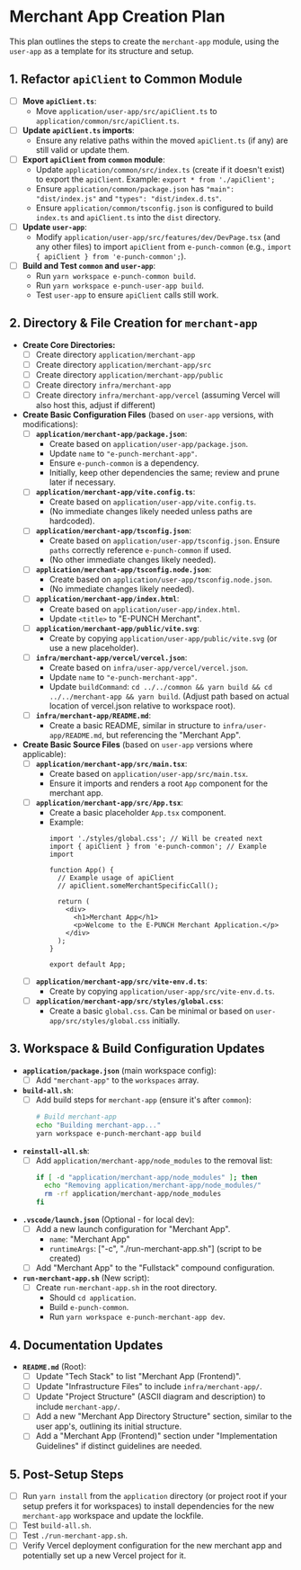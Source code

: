 # Merchant App Creation Plan

This plan outlines the steps to create the `merchant-app` module, using the `user-app` as a template for its structure and setup.

## 1. Refactor `apiClient` to Common Module

*   [ ] **Move `apiClient.ts`**:
    *   Move `application/user-app/src/apiClient.ts` to `application/common/src/apiClient.ts`.
*   [ ] **Update `apiClient.ts` imports**:
    *   Ensure any relative paths within the moved `apiClient.ts` (if any) are still valid or update them.
*   [ ] **Export `apiClient` from `common` module**:
    *   Update `application/common/src/index.ts` (create if it doesn't exist) to export the `apiClient`. Example: `export * from './apiClient';`
    *   Ensure `application/common/package.json` has `"main": "dist/index.js"` and `"types": "dist/index.d.ts"`.
    *   Ensure `application/common/tsconfig.json` is configured to build `index.ts` and `apiClient.ts` into the `dist` directory.
*   [ ] **Update `user-app`**:
    *   Modify `application/user-app/src/features/dev/DevPage.tsx` (and any other files) to import `apiClient` from `e-punch-common` (e.g., `import { apiClient } from 'e-punch-common';`).
*   [ ] **Build and Test `common` and `user-app`**:
    *   Run `yarn workspace e-punch-common build`.
    *   Run `yarn workspace e-punch-user-app build`.
    *   Test `user-app` to ensure `apiClient` calls still work.

## 2. Directory & File Creation for `merchant-app`

*   **Create Core Directories:**
    *   [ ] Create directory `application/merchant-app`
    *   [ ] Create directory `application/merchant-app/src`
    *   [ ] Create directory `application/merchant-app/public`
    *   [ ] Create directory `infra/merchant-app`
    *   [ ] Create directory `infra/merchant-app/vercel` (assuming Vercel will also host this, adjust if different)

*   **Create Basic Configuration Files** (based on `user-app` versions, with modifications):
    *   [ ] **`application/merchant-app/package.json`**:
        *   Create based on `application/user-app/package.json`.
        *   Update `name` to `"e-punch-merchant-app"`.
        *   Ensure `e-punch-common` is a dependency.
        *   Initially, keep other dependencies the same; review and prune later if necessary.
    *   [ ] **`application/merchant-app/vite.config.ts`**:
        *   Create based on `application/user-app/vite.config.ts`.
        *   (No immediate changes likely needed unless paths are hardcoded).
    *   [ ] **`application/merchant-app/tsconfig.json`**:
        *   Create based on `application/user-app/tsconfig.json`. Ensure `paths` correctly reference `e-punch-common` if used.
        *   (No other immediate changes likely needed).
    *   [ ] **`application/merchant-app/tsconfig.node.json`**:
        *   Create based on `application/user-app/tsconfig.node.json`.
        *   (No immediate changes likely needed).
    *   [ ] **`application/merchant-app/index.html`**:
        *   Create based on `application/user-app/index.html`.
        *   Update `<title>` to "E-PUNCH Merchant".
    *   [ ] **`application/merchant-app/public/vite.svg`**:
        *   Create by copying `application/user-app/public/vite.svg` (or use a new placeholder).
    *   [ ] **`infra/merchant-app/vercel/vercel.json`**:
        *   Create based on `infra/user-app/vercel/vercel.json`.
        *   Update `name` to `"e-punch-merchant-app"`.
        *   Update `buildCommand`: `cd ../../common && yarn build && cd ../../merchant-app && yarn build`. (Adjust path based on actual location of vercel.json relative to workspace root).
    *   [ ] **`infra/merchant-app/README.md`**:
        *   Create a basic README, similar in structure to `infra/user-app/README.md`, but referencing the "Merchant App".

*   **Create Basic Source Files** (based on `user-app` versions where applicable):
    *   [ ] **`application/merchant-app/src/main.tsx`**:
        *   Create based on `application/user-app/src/main.tsx`.
        *   Ensure it imports and renders a root `App` component for the merchant app.
    *   [ ] **`application/merchant-app/src/App.tsx`**:
        *   Create a basic placeholder `App.tsx` component.
        *   Example:
            ```tsx
            import './styles/global.css'; // Will be created next
            import { apiClient } from 'e-punch-common'; // Example import

            function App() {
              // Example usage of apiClient
              // apiClient.someMerchantSpecificCall(); 

              return (
                <div>
                  <h1>Merchant App</h1>
                  <p>Welcome to the E-PUNCH Merchant Application.</p>
                </div>
              );
            }

            export default App;
            ```
    *   [ ] **`application/merchant-app/src/vite-env.d.ts`**:
        *   Create by copying `application/user-app/src/vite-env.d.ts`.
    *   [ ] **`application/merchant-app/src/styles/global.css`**:
        *   Create a basic `global.css`. Can be minimal or based on `user-app/src/styles/global.css` initially.

## 3. Workspace & Build Configuration Updates

*   **`application/package.json`** (main workspace config):
    *   [ ] Add `"merchant-app"` to the `workspaces` array.
*   **`build-all.sh`**:
    *   [ ] Add build steps for `merchant-app` (ensure it's after `common`):
        ```bash
        # Build merchant-app
        echo "Building merchant-app..."
        yarn workspace e-punch-merchant-app build
        ```
*   **`reinstall-all.sh`**:
    *   [ ] Add `application/merchant-app/node_modules` to the removal list:
        ```bash
        if [ -d "application/merchant-app/node_modules" ]; then
          echo "Removing application/merchant-app/node_modules/"
          rm -rf application/merchant-app/node_modules
        fi
        ```
*   **`.vscode/launch.json`** (Optional - for local dev):
    *   [ ] Add a new launch configuration for "Merchant App".
        *   `name`: "Merchant App"
        *   `runtimeArgs`: ["-c", "./run-merchant-app.sh"] (script to be created)
    *   [ ] Add "Merchant App" to the "Fullstack" compound configuration.
*   **`run-merchant-app.sh`** (New script):
    *   [ ] Create `run-merchant-app.sh` in the root directory.
        *   Should `cd application`.
        *   Build `e-punch-common`.
        *   Run `yarn workspace e-punch-merchant-app dev`.

## 4. Documentation Updates

*   **`README.md`** (Root):
    *   [ ] Update "Tech Stack" to list "Merchant App (Frontend)".
    *   [ ] Update "Infrastructure Files" to include `infra/merchant-app/`.
    *   [ ] Update "Project Structure" (ASCII diagram and description) to include `merchant-app/`.
    *   [ ] Add a new "Merchant App Directory Structure" section, similar to the user app's, outlining its initial structure.
    *   [ ] Add a "Merchant App (Frontend)" section under "Implementation Guidelines" if distinct guidelines are needed.

## 5. Post-Setup Steps

*   [ ] Run `yarn install` from the `application` directory (or project root if your setup prefers it for workspaces) to install dependencies for the new `merchant-app` workspace and update the lockfile.
*   [ ] Test `build-all.sh`.
*   [ ] Test `./run-merchant-app.sh`.
*   [ ] Verify Vercel deployment configuration for the new merchant app and potentially set up a new Vercel project for it. 